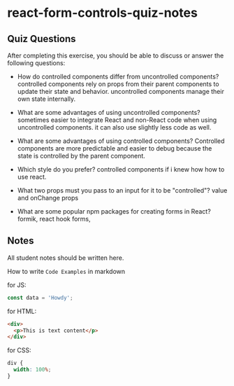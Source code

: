 # react-form-controls-quiz-notes

## Quiz Questions

After completing this exercise, you should be able to discuss or answer the following questions:

- How do controlled components differ from uncontrolled components?
  controlled components rely on props from their parent components to update their state and behavior. uncontrolled components manage their own state internally.

- What are some advantages of using uncontrolled components?
  sometimes easier to integrate React and non-React code when using uncontrolled components. it can also use slightly less code as well.

- What are some advantages of using controlled components?
  Controlled components are more predictable and easier to debug because the state is controlled by the parent component.

- Which style do you prefer?
  controlled components if i knew how how to use react.

- What two props must you pass to an input for it to be "controlled"?
  value and onChange props

- What are some popular npm packages for creating forms in React?
  formik, react hook forms,

## Notes

All student notes should be written here.

How to write `Code Examples` in markdown

for JS:

```javascript
const data = 'Howdy';
```

for HTML:

```html
<div>
  <p>This is text content</p>
</div>
```

for CSS:

```css
div {
  width: 100%;
}
```
